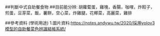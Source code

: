 ##判斷中式自助餐食物
##目前能分辨:
胡蘿蔔蛋，雞塊，香腸，咖哩，炸餃子，煎蛋，豆芽菜，飯，薯餅，空心菜，炸雞腿，花椰菜，高麗菜，雞排

##參考資料 (學術用途)
1.圖片資料:https://notes.andywu.tw/2020/採用yolov3模型的自助餐菜色辨識結帳系統/  

